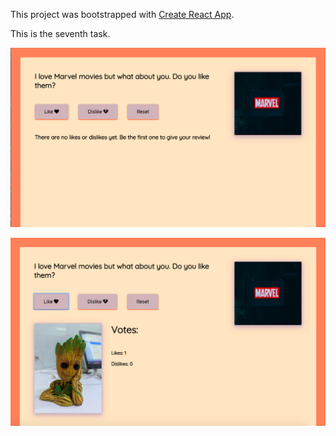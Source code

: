 This project was bootstrapped with [Create React App](https://github.com/facebook/create-react-app).

This is the seventh task.

![A screenshot of my app](./public/Screenshot_no_reviews.png?raw=true)

![A second screenshot of my app](./public/Screenshot_review.png?raw=true)